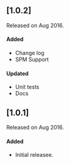 
## [1.0.2]
Released on Aug 2016.

#### Added
- Change log
- SPM Support
#### Updated
- Unit tests
- Docs



## [1.0.1]
Released on Aug 2016.

#### Added
- Initial releasee.